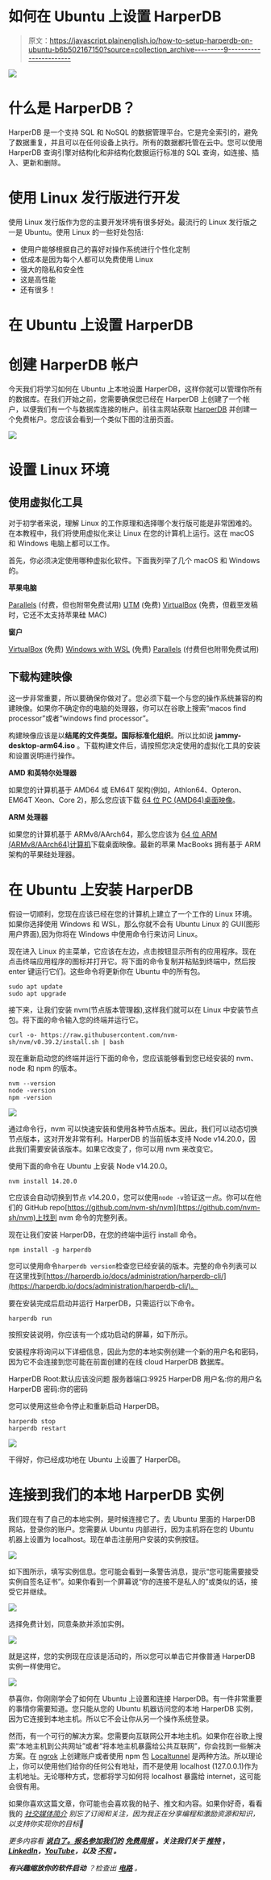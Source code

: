 # 如何在 Ubuntu 上设置 HarperDB

> 原文：<https://javascript.plainenglish.io/how-to-setup-harperdb-on-ubuntu-b6b502167150?source=collection_archive---------9----------------------->

![](img/99547c50b99ae15f798b5648edc48508.png)

# 什么是 HarperDB？

HarperDB 是一个支持 SQL 和 NoSQL 的数据管理平台。它是完全索引的，避免了数据重复，并且可以在任何设备上执行。所有的数据都托管在云中。您可以使用 HarperDB 查询引擎对结构化和非结构化数据运行标准的 SQL 查询，如连接、插入、更新和删除。

# 使用 Linux 发行版进行开发

使用 Linux 发行版作为您的主要开发环境有很多好处。最流行的 Linux 发行版之一是 Ubuntu。使用 Linux 的一些好处包括:

*   使用户能够根据自己的喜好对操作系统进行个性化定制
*   低成本是因为每个人都可以免费使用 Linux
*   强大的隐私和安全性
*   这是高性能
*   还有很多！

# 在 Ubuntu 上设置 HarperDB

# 创建 HarperDB 帐户

今天我们将学习如何在 Ubuntu 上本地设置 HarperDB，这样你就可以管理你所有的数据库。在我们开始之前，您需要确保您已经在 HarperDB 上创建了一个帐户，以便我们有一个与数据库连接的帐户。前往主网站获取 [HarperDB](https://harperdb.io/) 并创建一个免费帐户。您应该会看到一个类似下图的注册页面。

![](img/92a269b78e3c0ae43184a33cdcabc0a9.png)

# 设置 Linux 环境

## 使用虚拟化工具

对于初学者来说，理解 Linux 的工作原理和选择哪个发行版可能是非常困难的。在本教程中，我们将使用虚拟化来让 Linux 在您的计算机上运行。这在 macOS 和 Windows 电脑上都可以工作。

首先，你必须决定使用哪种虚拟化软件。下面我列举了几个 macOS 和 Windows 的。

**苹果电脑**

[Parallels](https://www.parallels.com/uk/) (付费，但也附带免费试用)
[UTM](https://mac.getutm.app/) (免费)
[VirtualBox](https://www.virtualbox.org/) (免费，但截至发稿时，它还不太支持苹果硅 MAC)

**窗户**

[VirtualBox](https://www.virtualbox.org/) (免费)
[Windows with WSL](https://learn.microsoft.com/en-us/windows/wsl/install) (免费)
[Parallels](https://www.parallels.com/uk/) (付费但也附带免费试用)

## 下载构建映像

这一步非常重要，所以要确保你做对了。您必须下载一个与您的操作系统兼容的构建映像。如果你不确定你的电脑的处理器，你可以在谷歌上搜索“macos find processor”或者“windows find processor”。

构建映像应该是以**结尾的文件类型。国际标准化组织**。所以比如说 **jammy-desktop-arm64.iso** 。下载构建文件后，请按照您决定使用的虚拟化工具的安装和设置说明进行操作。

**AMD 和英特尔处理器**

如果您的计算机基于 AMD64 或 EM64T 架构(例如，Athlon64、Opteron、EM64T Xeon、Core 2)，那么您应该下载 [64 位 PC (AMD64)桌面映像](https://cdimage.ubuntu.com/jammy/daily-live/current/)。

**ARM 处理器**

如果您的计算机基于 ARMv8/AArch64，那么您应该为 [64 位 ARM (ARMv8/AArch64)计算机](https://cdimage.ubuntu.com/jammy/daily-live/current/)下载桌面映像。最新的苹果 MacBooks 拥有基于 ARM 架构的苹果硅处理器。

# 在 Ubuntu 上安装 HarperDB

假设一切顺利，您现在应该已经在您的计算机上建立了一个工作的 Linux 环境。如果你选择使用 Windows 和 WSL，那么你就不会有 Ubuntu Linux 的 GUI(图形用户界面),因为你将在 Windows 中使用命令行来访问 Linux。

现在进入 Linux 的主菜单，它应该在左边，点击按钮显示所有的应用程序。现在点击终端应用程序的图标并打开它。将下面的命令复制并粘贴到终端中，然后按 enter 键运行它们。这些命令将更新你在 Ubuntu 中的所有包。

```
sudo apt update
sudo apt upgrade
```

接下来，让我们安装 nvm(节点版本管理器),这样我们就可以在 Linux 中安装节点包。将下面的命令输入您的终端并运行它。

```
curl -o- https://raw.githubusercontent.com/nvm-sh/nvm/v0.39.2/install.sh | bash
```

现在重新启动您的终端并运行下面的命令，您应该能够看到您已经安装的 nvm、node 和 npm 的版本。

```
nvm --version
node -version
npm -version
```

![](img/2bdb4fca5a919a7103e4e45c09cd3d51.png)

通过命令行，nvm 可以快速安装和使用各种节点版本。因此，我们可以动态切换节点版本，这对开发非常有利。HarperDB 的当前版本支持 Node v14.20.0，因此我们需要安装该版本。如果它改变了，你可以用 nvm 来改变它。

使用下面的命令在 Ubuntu 上安装 Node v14.20.0。

```
nvm install 14.20.0
```

它应该会自动切换到节点 v14.20.0，您可以使用`node -v`验证这一点。你可以在他们的 GitHub repo[https://github.com/nvm-sh/nvm](https://github.com/nvm-sh/nvm)上找到 nvm 命令的完整列表。

现在让我们安装 HarperDB，在您的终端中运行 install 命令。

```
npm install -g harperdb
```

您可以使用命令`harperdb version`检查您已经安装的版本。完整的命令列表可以在这里找到[https://harperdb.io/docs/administration/harperdb-cli/](https://harperdb.io/docs/administration/harperdb-cli/)。

要在安装完成后启动并运行 HarperDB，只需运行以下命令。

```
harperdb run
```

按照安装说明，你应该有一个成功启动的屏幕，如下所示。

安装程序将询问以下详细信息，因此为您的本地实例创建一个新的用户名和密码，因为它不会连接到您可能在前面创建的在线 cloud HarperDB 数据库。

HarperDB Root:默认应该没问题
服务器端口:9925
HarperDB 用户名:你的用户名
HarperDB 密码:你的密码

您可以使用这些命令停止和重新启动 HarperDB。

```
harperdb stop
harperdb restart
```

![](img/585cec6d0f6dfda26f2e0e251889a48f.png)

干得好，你已经成功地在 Ubuntu 上设置了 HarperDB。

# 连接到我们的本地 HarperDB 实例

我们现在有了自己的本地实例，是时候连接它了。去 Ubuntu 里面的 HarperDB 网站，登录你的账户。您需要从 Ubuntu 内部进行，因为主机将在您的 Ubuntu 机器上设置为 localhost。现在单击注册用户安装的实例按钮。

![](img/d1f1ff442647d0bdf533158758a834dc.png)

如下图所示，填写实例信息。您可能会看到一条警告消息，提示“您可能需要接受实例自签名证书”。如果你看到一个屏幕说“你的连接不是私人的”或类似的话，接受它并继续。

![](img/189866c2e571ecfc4467dd13d4013b0b.png)

选择免费计划，同意条款并添加实例。

![](img/20c74a5166658f7410f508f049d8baa3.png)

就是这样，您的实例现在应该是活动的，所以您可以单击它并像普通 HarperDB 实例一样使用它。

![](img/b2fcb4968a686321e676258a35270458.png)

恭喜你，你刚刚学会了如何在 Ubuntu 上设置和连接 HarperDB。有一件非常重要的事情你需要知道。您只能从您的 Ubuntu 机器访问您的本地 HarperDB 实例，因为它连接到本地主机。所以它不会让你从另一个操作系统登录。

然而，有一个可行的解决方案。您需要向互联网公开本地主机。如果你在谷歌上搜索“本地主机到公共网址”或者“将本地主机暴露给公共互联网”，你会找到一些解决方案。在 [ngrok](https://ngrok.com/) 上创建账户或者使用 npm 包 [Localtunnel](https://theboroer.github.io/localtunnel-www/) 是两种方法。所以理论上，你可以使用他们给你的任何公有地址，而不是使用 localhost (127.0.0.1)作为主机地址。无论哪种方式，您都将学习如何将 localhost 暴露给 internet，这可能会很有用。

如果你喜欢这篇文章，你可能也会喜欢我的帖子、推文和内容。如果你好奇，看看我的 [*社交媒体简介*](https://limey.io/andrewbaisden) *别忘了订阅和关注，因为我正在分享编程和激励资源和知识，以支持你实现你的目标💫*

*更多内容看* [***说白了。报名参加我们的***](https://plainenglish.io/) **[***免费周报***](http://newsletter.plainenglish.io/) *。关注我们关于* [***推特***](https://twitter.com/inPlainEngHQ) ，[***LinkedIn***](https://www.linkedin.com/company/inplainenglish/)*，*[***YouTube***](https://www.youtube.com/channel/UCtipWUghju290NWcn8jhyAw)*，以及* [***不和***](https://discord.gg/GtDtUAvyhW) ***。*****

***有兴趣缩放你的软件启动*** *？检查出* [***电路***](https://circuit.ooo/?utm=publication-post-cta) *。*